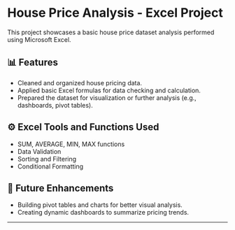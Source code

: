 # House Price Analysis - Excel Project

This project showcases a basic house price dataset analysis performed using Microsoft Excel.

## 📊 Features
- Cleaned and organized house pricing data.
- Applied basic Excel formulas for data checking and calculation.
- Prepared the dataset for visualization or further analysis (e.g., dashboards, pivot tables).

## ⚙️ Excel Tools and Functions Used
- SUM, AVERAGE, MIN, MAX functions
- Data Validation
- Sorting and Filtering
- Conditional Formatting

## 🚀 Future Enhancements
- Building pivot tables and charts for better visual analysis.
- Creating dynamic dashboards to summarize pricing trends.

---

